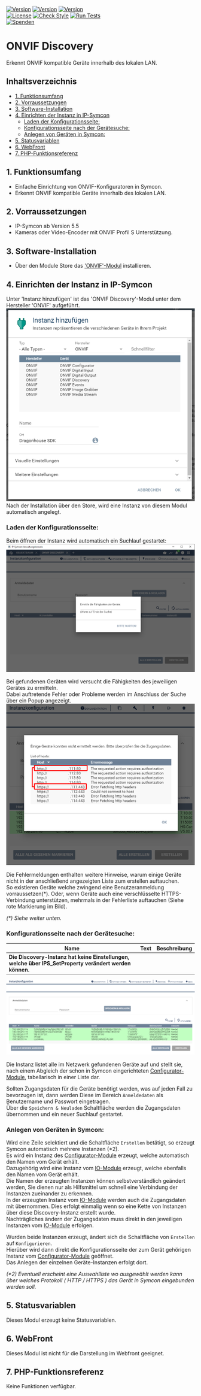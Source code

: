 [![Version](https://img.shields.io/badge/Symcon-PHPModul-red.svg)](https://www.symcon.de/service/dokumentation/entwicklerbereich/sdk-tools/sdk-php/)
[![Version](https://img.shields.io/badge/Modul%20Version-1.01-blue.svg)]()
[![Version](https://img.shields.io/badge/Symcon%20Version-5.5%20%3E-green.svg)](https://www.symcon.de/forum/threads/41251-IP-Symcon-5-5-%28master%29)  
[![License](https://img.shields.io/badge/License-CC%20BY--NC--SA%204.0-green.svg)](https://creativecommons.org/licenses/by-nc-sa/4.0/)
[![Check Style](https://github.com/Nall-chan/ONVIF/workflows/Check%20Style/badge.svg)](https://github.com/Nall-chan/ONVIF/actions) [![Run Tests](https://github.com/Nall-chan/ONVIF/workflows/Run%20Tests/badge.svg)](https://github.com/Nall-chan/ONVIF/actions)  
[![Spenden](https://www.paypalobjects.com/de_DE/DE/i/btn/btn_donate_SM.gif)](../README.md#spenden)  

# ONVIF Discovery <!-- omit in toc -->
Erkennt ONVIF kompatible Geräte innerhalb des lokalen LAN.  

## Inhaltsverzeichnis <!-- omit in toc -->

- [1. Funktionsumfang](#1-funktionsumfang)
- [2. Vorraussetzungen](#2-vorraussetzungen)
- [3. Software-Installation](#3-software-installation)
- [4. Einrichten der Instanz in IP-Symcon](#4-einrichten-der-instanz-in-ip-symcon)
  - [Laden der Konfigurationsseite:](#laden-der-konfigurationsseite)
  - [Konfigurationsseite nach der Gerätesuche:](#konfigurationsseite-nach-der-gerätesuche)
  - [Anlegen von Geräten in Symcon:](#anlegen-von-geräten-in-symcon)
- [5. Statusvariablen](#5-statusvariablen)
- [6. WebFront](#6-webfront)
- [7. PHP-Funktionsreferenz](#7-php-funktionsreferenz)

## 1. Funktionsumfang

  * Einfache Einrichtung von ONVIF-Konfiguratoren in Symcon.  
  * Erkennt ONVIF kompatible Geräte innerhalb des lokalen LAN.  

## 2. Vorraussetzungen

* IP-Symcon ab Version 5.5  
* Kameras oder Video-Encoder mit ONVIF Profil S Unterstützung.  

## 3. Software-Installation

* Über den Module Store das ['ONVIF'-Modul](../README.md) installieren.  

## 4. Einrichten der Instanz in IP-Symcon

 Unter 'Instanz hinzufügen' ist das 'ONVIF Discovery'-Modul unter dem Hersteller 'ONVIF' aufgeführt.  
 ![Module](../imgs/Module.png)  
 Nach der Installation über den Store, wird eine Instanz von diesem Modul automatisch angelegt.  

 ### Laden der Konfigurationsseite:  

Beim öffnen der Instanz wird automatisch ein Suchlauf gestartet:  
![Wait](imgs/ConfigWait.png)  

Bei gefundenen Geräten wird versucht die Fähigkeiten des jeweiligen Gerätes zu ermitteln.  
Dabei auftretende Fehler oder Probleme werden im Anschluss der Suche über ein Popup angezeigt.  
![Error](imgs/Error.png)  

Die Fehlermeldungen enthalten weitere Hinweise, warum einige Geräte nicht in der anschließend angezeigten Liste zum erstellen auftauchen.  
So existieren Geräte welche zwingend eine Benutzeranmeldung vorraussetzen(*). Oder, wenn Geräte auch eine verschlüsselte HTTPS-Verbindung unterstützen, mehrmals in der Fehlerliste auftauchen (Siehe rote Markierung im Bild).  

_(*) Siehe weiter unten._  

### Konfigurationsseite nach der Gerätesuche:  

| Name                                                                                                    | Text | Beschreibung |
| ------------------------------------------------------------------------------------------------------- | ---- | ------------ |
| __Die Discovery-Instanz hat keine Einstellungen, welche über IPS_SetProperty verändert werden können.__ |      |              |


![Config](imgs/Config.png)  

Die Instanz listet alle im Netzwerk gefundenen Geräte auf und stellt sie, nach einem Abgleich der schon in Symcon eingerichteten [Configurator-Module](../ONVIF%20Configurator/README.md), tabellarisch in einer Liste dar.  

Sollten Zugangsdaten für die Geräte benötigt werden, was auf jeden Fall zu bevorzugen ist, dann werden Diese im Bereich `Anmeldedaten` als Benutzername und Passwort eingetragen.  
Über die `Speichern & Neuladen` Schaltfläche werden die Zugangsdaten übernommen und ein neuer Suchlauf gestartet.  

### Anlegen von Geräten in Symcon:

Wird eine Zeile selektiert und die Schaltfläche `Erstellen` betätigt, so erzeugt Symcon automatisch mehrere Instanzen (*2).  
Es wird ein Instanz des [Configurator-Module](../ONVIF%20Configurator/README.md) erzeugt, welche automatisch den Namen vom Gerät erhält.  
Dazugehörig wird eine Instanz vom [IO-Module](../ONVIF%20IO/README.md) erzeugt, welche ebenfalls den Namen vom Gerät erhält.  
Die Namen der erzeugten Instanzen können selbstverständlich geändert werden, Sie dienen nur als Hilfsmittel um schnell eine Verbindung der Instanzen zueinander zu erkennen.  
In der erzeugten Instanz vom [IO-Module](../ONVIF%20IO/README.md) werden auch die Zugangsdaten mit übernommen. Dies erfolgt einmalig wenn so eine Kette von Instanzen über diese Discovery-Instanz erstellt wurde.  
Nachträgliches ändern der Zugangsdaten muss direkt in den jeweiligen Instanzen vom [IO-Module](../ONVIF%20IO/README.md) erfolgen.  

Wurden beide Instanzen erzeugt, ändert sich die Schaltfläche von `Erstellen` auf `Konfigurieren`.  
Hierüber wird dann direkt die Konfigurationsseite der zum Gerät gehörigen Instanz vom [Configurator-Module](../ONVIF%20Configurator/README.md) geöffnet.  
Das Anlegen der einzelnen Geräte-Instanzen erfolgt dort.  

_(*2) Eventuell erscheint eine Auswahlliste wo ausgewählt werden kann über welches Protokoll ( HTTP / HTTPS ) das Gerät in Symcon eingebunden werden soll._  

## 5. Statusvariablen

Dieses Modul erzeugt keine Statusvariablen.  

## 6. WebFront

Dieses Modul ist nicht für die Darstellung im Webfront geeignet.  

## 7. PHP-Funktionsreferenz

Keine Funktionen verfügbar.  